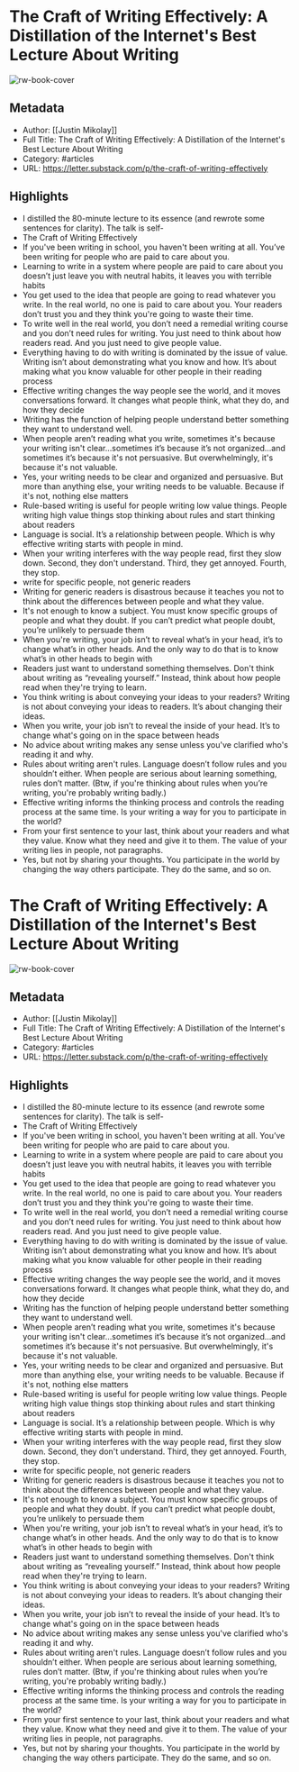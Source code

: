 # The Craft of Writing Effectively: A Distillation of the Internet's Best Lecture About Writing

![rw-book-cover](https://readwise-assets.s3.amazonaws.com/static/images/article1.be68295a7e40.png)

## Metadata
- Author: [[Justin Mikolay]]
- Full Title: The Craft of Writing Effectively: A Distillation of the Internet's Best Lecture About Writing
- Category: #articles
- URL: https://letter.substack.com/p/the-craft-of-writing-effectively

## Highlights
- I distilled the 80-minute lecture to its essence (and rewrote some sentences for clarity). The talk is self-
- The Craft of Writing Effectively
- If you've been writing in school, you haven't been writing at all. You’ve been writing for people who are paid to care about you.
- Learning to write in a system where people are paid to care about you doesn’t just leave you with neutral habits, it leaves you with terrible habits
- You get used to the idea that people are going to read whatever you write. In the real world, no one is paid to care about you. Your readers don’t trust you and they think you're going to waste their time.
- To write well in the real world, you don’t need a remedial writing course and you don’t need rules for writing. You just need to think about how readers read. And you just need to give people value.
- Everything having to do with writing is dominated by the issue of value. Writing isn’t about demonstrating what you know and how. It’s about making what you know valuable for other people in their reading process
- Effective writing changes the way people see the world, and it moves conversations forward. It changes what people think, what they do, and how they decide
- Writing has the function of helping people understand better something they want to understand well.
- When people aren’t reading what you write, sometimes it's because your writing isn't clear...sometimes it’s because it’s not organized...and sometimes it’s because it's not persuasive. But overwhelmingly, it's because it's not valuable.
- Yes, your writing needs to be clear and organized and persuasive. But more than anything else, your writing needs to be valuable. Because if it's not, nothing else matters
- Rule-based writing is useful for people writing low value things. People writing high value things stop thinking about rules and start thinking about readers
- Language is social. It’s a relationship between people. Which is why effective writing starts with people in mind.
- When your writing interferes with the way people read, first they slow down. Second, they don't understand. Third, they get annoyed. Fourth, they stop.
- write for specific people, not generic readers
- Writing for generic readers is disastrous because it teaches you not to think about the differences between people and what they value.
- It's not enough to know a subject. You must know specific groups of people and what they doubt. If you can’t predict what people doubt, you’re unlikely to persuade them
- When you're writing, your job isn’t to reveal what’s in your head, it’s to change what’s in other heads. And the only way to do that is to know what’s in other heads to begin with
- Readers just want to understand something themselves. Don't think about writing as “revealing yourself.” Instead, think about how people read when they're trying to learn.
- You think writing is about conveying your ideas to your readers? Writing is not about conveying your ideas to readers. It’s about changing their ideas.
- When you write, your job isn’t to reveal the inside of your head. It’s to change what's going on in the space between heads
- No advice about writing makes any sense unless you've clarified who's reading it and why.
- Rules about writing aren't rules. Language doesn’t follow rules and you shouldn’t either. When people are serious about learning something, rules don’t matter. (Btw, if you're thinking about rules when you’re writing, you're probably writing badly.)
- Effective writing informs the thinking process and controls the reading process at the same time. Is your writing a way for you to participate in the world?
- From your first sentence to your last, think about your readers and what they value. Know what they need and give it to them. The value of your writing lies in people, not paragraphs.
- Yes, but not by sharing your thoughts. You participate in the world by changing the way others participate. They do the same, and so on.
# The Craft of Writing Effectively: A Distillation of the Internet's Best Lecture About Writing

![rw-book-cover](https://readwise-assets.s3.amazonaws.com/static/images/article1.be68295a7e40.png)

## Metadata
- Author: [[Justin Mikolay]]
- Full Title: The Craft of Writing Effectively: A Distillation of the Internet's Best Lecture About Writing
- Category: #articles
- URL: https://letter.substack.com/p/the-craft-of-writing-effectively

## Highlights
- I distilled the 80-minute lecture to its essence (and rewrote some sentences for clarity). The talk is self-
- The Craft of Writing Effectively
- If you've been writing in school, you haven't been writing at all. You’ve been writing for people who are paid to care about you.
- Learning to write in a system where people are paid to care about you doesn’t just leave you with neutral habits, it leaves you with terrible habits
- You get used to the idea that people are going to read whatever you write. In the real world, no one is paid to care about you. Your readers don’t trust you and they think you're going to waste their time.
- To write well in the real world, you don’t need a remedial writing course and you don’t need rules for writing. You just need to think about how readers read. And you just need to give people value.
- Everything having to do with writing is dominated by the issue of value. Writing isn’t about demonstrating what you know and how. It’s about making what you know valuable for other people in their reading process
- Effective writing changes the way people see the world, and it moves conversations forward. It changes what people think, what they do, and how they decide
- Writing has the function of helping people understand better something they want to understand well.
- When people aren’t reading what you write, sometimes it's because your writing isn't clear...sometimes it’s because it’s not organized...and sometimes it’s because it's not persuasive. But overwhelmingly, it's because it's not valuable.
- Yes, your writing needs to be clear and organized and persuasive. But more than anything else, your writing needs to be valuable. Because if it's not, nothing else matters
- Rule-based writing is useful for people writing low value things. People writing high value things stop thinking about rules and start thinking about readers
- Language is social. It’s a relationship between people. Which is why effective writing starts with people in mind.
- When your writing interferes with the way people read, first they slow down. Second, they don't understand. Third, they get annoyed. Fourth, they stop.
- write for specific people, not generic readers
- Writing for generic readers is disastrous because it teaches you not to think about the differences between people and what they value.
- It's not enough to know a subject. You must know specific groups of people and what they doubt. If you can’t predict what people doubt, you’re unlikely to persuade them
- When you're writing, your job isn’t to reveal what’s in your head, it’s to change what’s in other heads. And the only way to do that is to know what’s in other heads to begin with
- Readers just want to understand something themselves. Don't think about writing as “revealing yourself.” Instead, think about how people read when they're trying to learn.
- You think writing is about conveying your ideas to your readers? Writing is not about conveying your ideas to readers. It’s about changing their ideas.
- When you write, your job isn’t to reveal the inside of your head. It’s to change what's going on in the space between heads
- No advice about writing makes any sense unless you've clarified who's reading it and why.
- Rules about writing aren't rules. Language doesn’t follow rules and you shouldn’t either. When people are serious about learning something, rules don’t matter. (Btw, if you're thinking about rules when you’re writing, you're probably writing badly.)
- Effective writing informs the thinking process and controls the reading process at the same time. Is your writing a way for you to participate in the world?
- From your first sentence to your last, think about your readers and what they value. Know what they need and give it to them. The value of your writing lies in people, not paragraphs.
- Yes, but not by sharing your thoughts. You participate in the world by changing the way others participate. They do the same, and so on.
